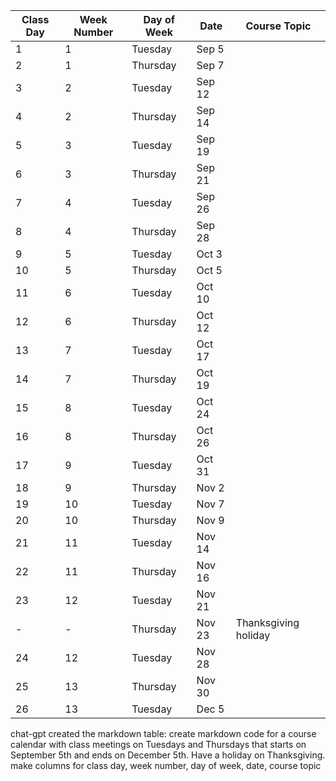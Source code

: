 | Class Day | Week Number | Day of Week | Date       | Course Topic |
|-----------|-------------|-------------|------------|--------------|
| 1         | 1           | Tuesday     | Sep 5      |              |
| 2         | 1           | Thursday    | Sep 7      |              |
| 3         | 2           | Tuesday     | Sep 12     |              |
| 4         | 2           | Thursday    | Sep 14     |              |
| 5         | 3           | Tuesday     | Sep 19     |              |
| 6         | 3           | Thursday    | Sep 21     |              |
| 7         | 4           | Tuesday     | Sep 26     |              |
| 8         | 4           | Thursday    | Sep 28     |              |
| 9         | 5           | Tuesday     | Oct 3      |              |
|10         | 5           | Thursday    | Oct 5      |              |
|11         | 6           | Tuesday     | Oct 10     |              |
|12         | 6           | Thursday    | Oct 12     |              |
|13         | 7           | Tuesday     | Oct 17     |              |
|14         | 7           | Thursday    | Oct 19     |              |
|15         | 8           | Tuesday     | Oct 24     |              |
|16         | 8           | Thursday    | Oct 26     |              |
|17         | 9           | Tuesday     | Oct 31     |              |
|18         | 9           | Thursday    | Nov 2      |              |
|19         | 10          | Tuesday     | Nov 7      |              |
|20         | 10          | Thursday    | Nov 9      |              |
|21         | 11          | Tuesday     | Nov 14     |              |
|22         | 11          | Thursday    | Nov 16     |              |
|23         | 12          | Tuesday     | Nov 21     |              |
| -         | -           | Thursday    | Nov 23     | Thanksgiving holiday |
|24         | 12          | Tuesday     | Nov 28     |
|25         | 13          | Thursday    | Nov 30     |              |
|26         | 13          | Tuesday     | Dec 5      |              |


chat-gpt created the markdown table:
create markdown code for a course calendar with class meetings on Tuesdays and Thursdays that starts on September 5th and ends on December 5th.  Have a holiday on Thanksgiving.  make columns for class day, week number, day of week, date, course topic
